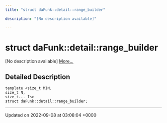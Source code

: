 ```yaml
---
title: "struct daFunk::detail::range_builder"

description: "[No description available]"

---
```


# struct daFunk::detail::range_builder



[No description available] [More...](#detailed-description)

## Detailed Description

```
template <size_t MIN,
size_t N,
size_t... Is>
struct daFunk::detail::range_builder;
```

-------------------------------

Updated on 2022-09-08 at 03:08:04 +0000
